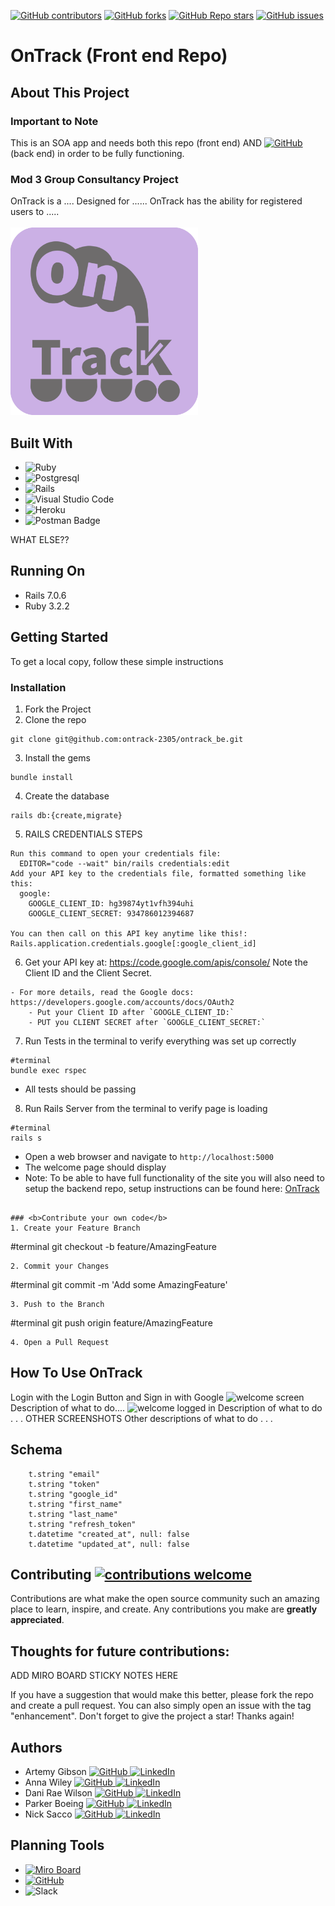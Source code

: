 [![GitHub contributors](https://img.shields.io/github/contributors/ontrack-2305/ontrack_fe)](https://github.com/ontrack-2305/ontrack_fe/graphs/contributors)
[![GitHub forks](https://img.shields.io/github/forks/ontrack-2305/ontrack_fe)](https://github.com/ontrack-2305/ontrack_fe/forks)
[![GitHub Repo stars](https://img.shields.io/github/stars/ontrack-2305/ontrack_fe)](https://github.com/ontrack-2305/ontrack_fe/stargazers)
[![GitHub issues](https://img.shields.io/github/issues/ontrack-2305/ontrack_fe)](https://github.com/ontrack-2305/ontrack_fe/issues)

# OnTrack (Front end Repo)



## About This Project
### Important to Note
This is an SOA app and needs both this repo (front end) AND [![GitHub](https://img.shields.io/badge/GitHub-100000?style=for-the-badge&logo=github&logoColor=white) ](https://github.com/ontrack-2305/ontrack_be) (back end) in order to be fully functioning.

### Mod 3 Group Consultancy Project
OnTrack is a .... Designed for ...... OnTrack has the ability for registered users to ..... 
                                                  <br><br>
                    <img src="app/assets/images/791227AB-0F84-42C9-9EE3-0BA462397545.png" width="300" height="300">
                    

## Built With
* ![Ruby](https://img.shields.io/badge/ruby-%23CC342D.svg?style=for-the-badge&logo=ruby&logoColor=white)
* ![Postgresql](https://img.shields.io/badge/PostgreSQL-316192?style=for-the-badge&logo=postgresql&logoColor=white)
* ![Rails](https://img.shields.io/badge/rails-%23CC0000.svg?style=for-the-badge&logo=ruby-on-rails&logoColor=white)
* ![Visual Studio Code](https://img.shields.io/badge/Visual%20Studio%20Code-0078d7.svg?style=for-the-badge&logo=visual-studio-code&logoColor=white)
* ![Heroku](https://img.shields.io/badge/heroku-%23430098.svg?style=for-the-badge&logo=heroku&logoColor=white)
* ![Postman Badge](https://img.shields.io/badge/Postman-FF6C37?logo=postman&logoColor=fff&style=for-the-badge)

WHAT ELSE??

## Running On
  - Rails 7.0.6
  - Ruby 3.2.2

## <b>Getting Started</b>

To get a local copy, follow these simple instructions

### <b>Installation</b>

1. Fork the Project
2. Clone the repo 
``` 
git clone git@github.com:ontrack-2305/ontrack_be.git
```
3. Install the gems
```
bundle install
```
4. Create the database
```
rails db:{create,migrate}
```
5. RAILS CREDENTIALS STEPS
```
Run this command to open your credentials file:
  EDITOR="code --wait" bin/rails credentials:edit
Add your API key to the credentials file, formatted something like this:
  google:
    GOOGLE_CLIENT_ID: hg39874yt1vfh394uhi
    GOOGLE_CLIENT_SECRET: 934786012394687

You can then call on this API key anytime like this!:
Rails.application.credentials.google[:google_client_id]
```
6. Get your API key at: https://code.google.com/apis/console/ Note the Client ID and the Client Secret.
```
- For more details, read the Google docs: https://developers.google.com/accounts/docs/OAuth2
    - Put your Client ID after `GOOGLE_CLIENT_ID:`
    - PUT you CLIENT SECRET after `GOOGLE_CLIENT_SECRET:` 
```
7. Run Tests in the terminal to verify everything was set up correctly
```
#terminal
bundle exec rspec
```
- All tests should be passing
8. Run Rails Server from the terminal to verify page is loading
```
#terminal
rails s
```
- Open a web browser and navigate to `http://localhost:5000`
- The welcome page should display
- Note: To be able to have full functionality of the site you will also need to setup the backend repo, setup instructions can be found here: [OnTrack](https://github.com/ontrack-2305/ontrack_be)
```

### <b>Contribute your own code</b>
1. Create your Feature Branch 
```
#terminal
git checkout -b feature/AmazingFeature
```
2. Commit your Changes 
```
#terminal
git commit -m 'Add some AmazingFeature' 
```
3. Push to the Branch 
```
#terminal
git push origin feature/AmazingFeature
```
4. Open a Pull Request
```

## How To Use OnTrack
 Login with the Login Button and Sign in with Google
 ![welcome screen](screenshot)
  Description of what to do....
 ![welcome logged in](screenshot)
  Description of what to do . . .
 OTHER SCREENSHOTS
  Other descriptions of what to do . . . 
 


## Schema
```
    t.string "email"
    t.string "token"
    t.string "google_id"
    t.string "first_name"
    t.string "last_name"
    t.string "refresh_token"
    t.datetime "created_at", null: false
    t.datetime "updated_at", null: false
```

## Contributing  [![contributions welcome](https://img.shields.io/badge/contributions-welcome-brightgreen.svg?style=flat)](https://github.com/ontrack-2305/ontrack_fe/issues)
Contributions are what make the open source community such an amazing place to learn, inspire, and create. Any contributions you make are **greatly appreciated**.

## Thoughts for future contributions:
ADD MIRO BOARD STICKY NOTES HERE

If you have a suggestion that would make this better, please fork the repo and create a pull request. You can also simply open an issue with the tag "enhancement".
Don't forget to give the project a star! Thanks again!

## Authors
- Artemy Gibson [![GitHub](https://img.shields.io/badge/GitHub-100000?style=for-the-badge&logo=github&logoColor=white) ](https://github.com/algibson1) [![LinkedIn](https://img.shields.io/badge/LinkedIn-0077B5?style=for-the-badge&logo=linkedin&logoColor=white) ](https://www.linkedin.com/in/artemy-gibson/)
- Anna Wiley [![GitHub](https://img.shields.io/badge/GitHub-100000?style=for-the-badge&logo=github&logoColor=white) ](https://github.com/awiley33) [![LinkedIn](https://img.shields.io/badge/LinkedIn-0077B5?style=for-the-badge&logo=linkedin&logoColor=white) ](https://www.linkedin.com/in/annawiley/)
- Dani Rae Wilson [![GitHub](https://img.shields.io/badge/GitHub-100000?style=for-the-badge&logo=github&logoColor=white) ](https://github.com/dani-wilson) [![LinkedIn](https://img.shields.io/badge/LinkedIn-0077B5?style=for-the-badge&logo=linkedin&logoColor=white) ](https://www.linkedin.com/in/daniraewilson/)
- Parker Boeing [![GitHub](https://img.shields.io/badge/GitHub-100000?style=for-the-badge&logo=github&logoColor=white) ](https://github.com/ParkerBoeing) [![LinkedIn](https://img.shields.io/badge/LinkedIn-0077B5?style=for-the-badge&logo=linkedin&logoColor=white) ](https://www.linkedin.com/in/parker-boeing/)
- Nick Sacco [![GitHub](https://img.shields.io/badge/GitHub-100000?style=for-the-badge&logo=github&logoColor=white) ](https://github.com/sicknacco) [![LinkedIn](https://img.shields.io/badge/LinkedIn-0077B5?style=for-the-badge&logo=linkedin&logoColor=white) ](https://www.linkedin.com/in/nick-sacco/)

## Planning Tools
- [![Miro Board](https://img.shields.io/badge/Miro-050038?style=for-the-badge&logo=Miro&logoColor=white)](https://miro.com/app/board/uXjVMmKnWLE=/?share_link_id=729961862050)
- [![GitHub](https://img.shields.io/badge/GitHub-100000?style=for-the-badge&logo=github&logoColor=white) ](https://github.com/orgs/ontrack-2305/projects/2)
- ![Slack](https://img.shields.io/badge/Slack-4A154B?style=for-the-badge&logo=slack&logoColor=white)
